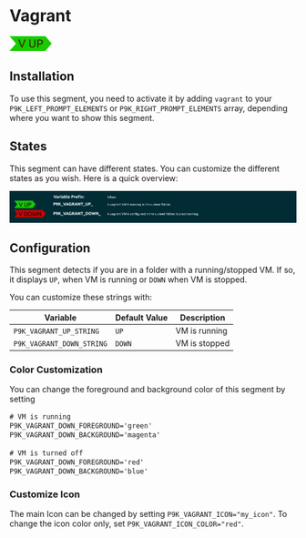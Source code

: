 # Vagrant

![](segment.png)

## Installation

To use this segment, you need to activate it by adding `vagrant` to your
`P9K_LEFT_PROMPT_ELEMENTS` or `P9K_RIGHT_PROMPT_ELEMENTS` array, depending
where you want to show this segment.

## States

This segment can have different states. You can customize the different states
as you wish. Here is a quick overview:

![](states.png)

## Configuration

This segment detects if you are in a folder with a running/stopped VM. If so,
it displays `UP`, when VM is running or `DOWN` when VM is stopped.

You can customize these strings with:

| Variable                  | Default Value | Description   |
|---------------------------|---------------|---------------|
| `P9K_VAGRANT_UP_STRING`   | `UP`          | VM is running |
| `P9K_VAGRANT_DOWN_STRING` | `DOWN`        | VM is stopped |

### Color Customization

You can change the foreground and background color of this segment by setting
```
# VM is running
P9K_VAGRANT_DOWN_FOREGROUND='green'
P9K_VAGRANT_DOWN_BACKGROUND='magenta'

# VM is turned off
P9K_VAGRANT_DOWN_FOREGROUND='red'
P9K_VAGRANT_DOWN_BACKGROUND='blue'
```

### Customize Icon

The main Icon can be changed by setting `P9K_VAGRANT_ICON="my_icon"`. To change the
icon color only, set `P9K_VAGRANT_ICON_COLOR="red"`.